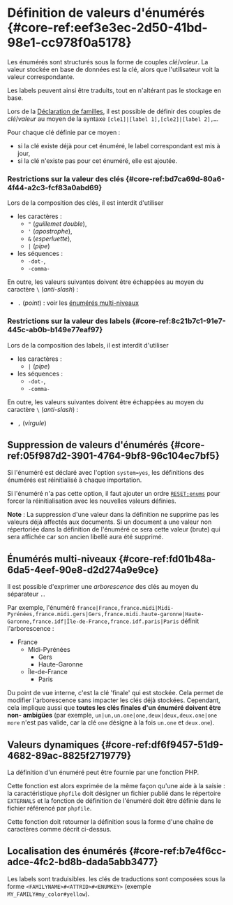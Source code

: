 # Définition de valeurs d'énumérés {#core-ref:eef3e3ec-2d50-41bd-98e1-cc978f0a5178}

Les énumérés sont structurés sous la forme de couples *clé*/*valeur*. La valeur
stockée en base de données est la clé, alors que l'utilisateur voit la valeur
correspondante.

Les labels peuvent ainsi être traduits, tout en n'altérant pas le stockage en
base.

Lors de la [Déclaration de familles][declaration_famille], il est possible de
définir des couples de *clé*/*valeur* au moyen de la syntaxe
`[cle1]|[label 1],[cle2]|[label 2],…`.

Pour chaque clé définie par ce moyen :

*   si la clé existe déjà pour cet énuméré, le label correspondant est mis à
    jour,
*   si la clé n'existe pas pour cet énuméré, elle est ajoutée.

### Restrictions sur la valeur des clés {#core-ref:bd7ca69d-80a6-4f44-a2c3-fcf83a0abd69}

Lors de la composition des clés, il est interdit d'utiliser

*   les caractères :
    *   `"` (*guillemet double*),
    *   `'` (*apostrophe*),
    *   `&` (*esperluette*),
    *   `|` (*pipe*)
*   les séquences :
    *   `-dot-`,
    *   `-comma-`

En outre, les valeurs suivantes doivent être échappées au moyen du caractère
`\` (*anti-slash*) :

*   `.` (*point*) : voir les [énumérés multi-niveaux][multi_level]

### Restrictions sur la valeur des labels {#core-ref:8c21b7c1-91e7-445c-ab0b-b149e77eaf97}

Lors de la composition des labels, il est interdit d'utiliser

*   les caractères :
    *   `|` (*pipe*)
*   les séquences :
    *   `-dot-`,
    *   `-comma-`

En outre, les valeurs suivantes doivent être échappées au moyen du caractère
`\` (*anti-slash*) :

*   `,` (*virgule*)

## Suppression de valeurs d'énumérés {#core-ref:05f987d2-3901-4764-9bf8-96c104ec7bf5}

Si l'énuméré est déclaré avec l'option `system=yes`, les définitions des
énumérés est réinitialisé à chaque importation.

Si l'énuméré n'a pas cette option, il faut ajouter un ordre
[`RESET;enums`][resetfamille] pour forcer la réinitialisation avec les nouvelles
valeurs définies.

**Note** : La suppression d'une valeur dans la définition ne supprime pas les
valeurs déjà affectés aux documents. Si un document a une valeur non répertoriée
dans la définition de l'énuméré ce sera cette valeur (brute) qui sera affichée
car son ancien libellé aura été supprimé.

## Énumérés multi-niveaux {#core-ref:fd01b48a-6da5-4eef-90e8-d2d274a9e9ce}

Il est possible d'exprimer une *arborescence* des clés au moyen du séparateur
`.`.

Par exemple, l'énuméré
`france|France,france.midi|Midi-Pyrénées,france.midi.gers|Gers,france.midi.haute-garonne|Haute-Garonne,france.idf|Île-de-France,france.idf.paris|Paris`
définit l'arborescence :

*   France
    *   Midi-Pyrénées
        *   Gers
        *   Haute-Garonne
    *   Île-de-France
        *   Paris

Du point de vue interne, c'est la clé 'finale' qui est stockée. Cela permet de
modifier l'arborescence sans impacter les clés déjà stockées. Cependant, cela
implique aussi que **toutes les clés finales d'un énuméré doivent être non-
ambigües** (par exemple, `un|un,un.one|one,deux|deux,deux.one|one more` n'est pas
valide, car la clé `one` désigne à la fois `un.one` et `deux.one`).

## Valeurs dynamiques {#core-ref:df6f9457-51d9-4682-89ac-8825f2719779}

La définition d'un énuméré peut être fournie par une fonction PHP.

Cette fonction est alors exprimée de la même façon qu'une aide à la saisie : la
caractéristique `phpfile` doit désigner un fichier publié dans le répertoire
`EXTERNALS` et la fonction de définition de l'énuméré doit être définie dans le
fichier référencé par `phpfile`.

Cette fonction doit retourner la définition sous la forme d'une chaîne de
caractères comme décrit ci-dessus.

## Localisation des énumérés {#core-ref:b7e4f6cc-adce-4fc2-bd8b-dada5abb3477}

Les labels sont traduisibles. les clés de traductions sont composées sous la
forme `<FAMILYNAME>#<ATTRID>#<ENUMKEY>` (exemple `MY_FAMILY#my_color#yellow`).

<!-- links -->
[declaration_famille]: #core-ref:cfc7f53b-7982-431e-a04b-7b54eddf4a75
[multi_level]: #core-ref:fd01b48a-6da5-4eef-90e8-d2d274a9e9ce
[resetfamille]: #core-ref:5c661733-772d-42b8-8b3e-b70453ddfd33
